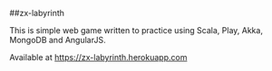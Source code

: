 ##zx-labyrinth

This is simple web game written to practice using Scala, Play, Akka, MongoDB and AngularJS.

Available at https://zx-labyrinth.herokuapp.com
